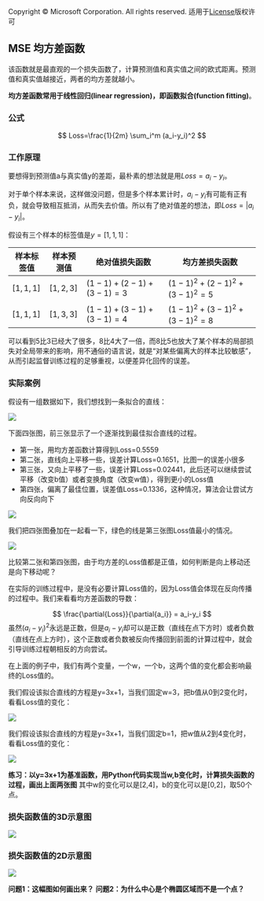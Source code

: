 Copyright © Microsoft Corporation. All rights reserved.
  适用于[License](https://github.com/Microsoft/ai-edu/blob/master/LICENSE.md)版权许可

## MSE 均方差函数
    
  该函数就是最直观的一个损失函数了，计算预测值和真实值之间的欧式距离。预测值和真实值越接近，两者的均方差就越小。
  
  **均方差函数常用于线性回归(linear regression)，即函数拟合(function fitting)**。
### 公式

$$
Loss=\frac{1}{2m} \sum_i^m (a_i-y_i)^2
$$

### 工作原理

要想得到预测值a与真实值y的差距，最朴素的想法就是用$Loss=a_i-y_i$。

对于单个样本来说，这样做没问题，但是多个样本累计时，$a_i-y_i$有可能有正有负，就会导致相互抵消，从而失去价值。所以有了绝对值差的想法，即$Loss=|a_i-y_i|$。

假设有三个样本的标签值是$y=[1,1,1]$：

|样本标签值|样本预测值|绝对值损失函数|均方差损失函数|
|------|------|------|------|
|$[1,1,1]$|$[1,2,3]$|$(1-1)+(2-1)+(3-1)=3$|$(1-1)^2+(2-1)^2+(3-1)^2=5$|
|$[1,1,1]$|$[1,3,3]$|$(1-1)+(3-1)+(3-1)=4$|$(1-1)^2+(3-1)^2+(3-1)^2=8$|

可以看到5比3已经大了很多，8比4大了一倍，而8比5也放大了某个样本的局部损失对全局带来的影响，用不通俗的语言说，就是“对某些偏离大的样本比较敏感”，从而引起监督训练过程的足够重视，以便差异化回传的误差。



### 实际案例

假设有一组数据如下，我们想找到一条拟合的直线：

<img src=".\Images\3\mse1.png"/>

下面四张图，前三张显示了一个逐渐找到最佳拟合直线的过程。
- 第一张，用均方差函数计算得到Loss=0.5559
- 第二张，直线向上平移一些，误差计算Loss=0.1651，比图一的误差小很多
- 第三张，又向上平移了一些，误差计算Loss=0.02441，此后还可以继续尝试平移（改变b值）或者变换角度（改变w值），得到更小的Loss值
- 第四张，偏离了最佳位置，误差值Loss=0.1336，这种情况，算法会让尝试方向反向向下

<img src=".\Images\3\mse2.png"/>

我们把四张图叠加在一起看一下，绿色的线是第三张图Loss值最小的情况。

<img src=".\Images\3\mse3.png"/>

比较第二张和第四张图，由于均方差的Loss值都是正值，如何判断是向上移动还是向下移动呢？

在实际的训练过程中，是没有必要计算Loss值的，因为Loss值会体现在反向传播的过程中。我们来看看均方差函数的导数：

$$
\frac{\partial{Loss}}{\partial{a_i}} = a_i-y_i
$$
虽然$(a_i-y_i)^2$永远是正数，但是$a_i-y_i$却可以是正数（直线在点下方时）或者负数（直线在点上方时），这个正数或者负数被反向传播回到前面的计算过程中，就会引导训练过程朝相反的方向尝试。


在上面的例子中，我们有两个变量，一个w，一个b，这两个值的变化都会影响最终的Loss值的。

我们假设该拟合直线的方程是y=3x+1，当我们固定w=3，把b值从0到2变化时，看看Loss值的变化：

<img src="./Images/3/LossWithB.png"/>

我们假设该拟合直线的方程是y=3x+1，当我们固定b=1，把w值从2到4变化时，看看Loss值的变化：

<img src="./Images/3/LossWithW.png"/>


**练习：以y=3x+1为基准函数，用Python代码实现当w,b变化时，计算损失函数的过程，画出上面两张图**
其中w的变化可以是[2,4]，b的变化可以是[0,2]，取50个点。

### 损失函数值的3D示意图

<img src="./Images/3/lossfunction3d.png"/>

### 损失函数值的2D示意图

<img src="./Images/3/lossfunction2d.png"/>

**问题1：这幅图如何画出来？**
**问题2：为什么中心是个椭圆区域而不是一个点？**

